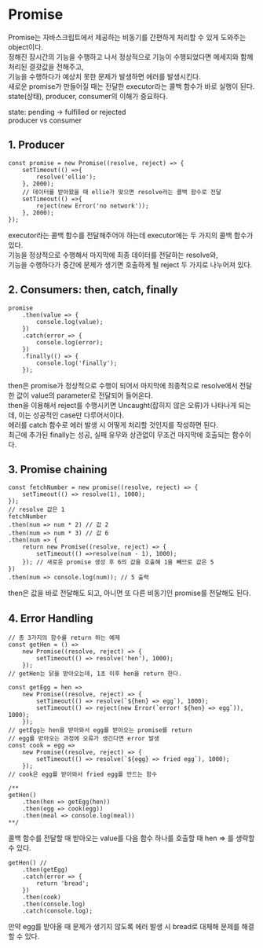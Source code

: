 # Promise
Promise는 자바스크립트에서 제공하는 비동기를 간편하게 처리할 수 있게 도와주는 object이다.  
정해진 장시간의 기능을 수행하고 나서 정상적으로 기능이 수행되었다면 메세지와 함께 처리된 결괏값을 전해주고,  
기능을 수행하다가 예상치 못한 문제가 발생하면 에러를 발생시킨다.  
새로운 promise가 만들어질 때는 전달한 executor라는 콜백 함수가 바로 실행이 된다.   
state(상태), producer, consumer의 이해가 중요하다.  

state: pending -> fulfilled or rejected  
producer vs consumer

## 1. Producer
```
const promise = new Promise((resolve, reject) => {
    setTimeout(() =>{
        resolve('ellie');
    }, 2000);
    // 데이터를 받아왔을 때 ellie가 맞으면 resolve라는 콜백 함수로 전달
    setTimeout(() =>{
        reject(new Error('no network'));
    }, 2000);
});
```
executor라는 콜백 함수를 전달해주어야 하는데 executor에는 두 가지의 콜백 함수가 있다.  
기능을 정상적으로 수행해서 마지막에 최종 데이터를 전달하는 resolve와,  
기능을 수행하다가 중간에 문제가 생기면 호출하게 될 reject 두 가지로 나누어져 있다.  

## 2. Consumers: then, catch, finally
```
promise
    .then(value => {
        console.log(value);
    })
    .catch(error => {
        console.log(error);
    })
    .finally(() => {
        console.log('finally');
    });
```
then은 promise가 정상적으로 수행이 되어서 마지막에 최종적으로 resolve에서 전달한 값이 value의 parameter로 전달되어 들어온다.  
then을 이용해서 reject를 수행시키면 Uncaught(잡히지 않은 오류)가 나타나게 되는데, 이는 성공적인 case만 다루어서이다.  
에러를 catch 함수로 에러 발생 시 어떻게 처리할 것인지를 작성하면 된다.  
최근에 추가된 finally는 성공, 실패 유무와 상관없이 무조건 마지막에 호출되는 함수이다.  

## 3. Promise chaining
```
const fetchNumber = new promise((resolve, reject) => {
    setTimeout(() => resolve(1), 1000);
});
// resolve 값은 1
fetchNumber
.then(num => num * 2) // 값 2
.then(num => num * 3) // 값 6
.then(num => {
    return new Promise((resolve, reject) => {
        setTimeout(() =>resolve(num - 1), 1000);
    }); // 새로운 promise 생성 후 6의 값을 호출해 1을 빼므로 값은 5
})
.then(num => console.log(num)); // 5 출력
```
then은 값을 바로 전달해도 되고, 아니면 또 다른 비동기인 promise를 전달해도 된다.  

## 4. Error Handling
```
// 총 3가지의 함수를 return 하는 예제
const getHen = () => 
    new Promise((resolve, reject) => {
        setTimeout(() => resolve('hen'), 1000);
    });
// getHen는 닭을 받아오는데, 1초 이후 hen을 return 한다.

const getEgg = hen =>
    new Promise((resolve, reject) => {
        setTimeout(() => resolve(`${hen} => egg`), 1000);
        setTimeout(() => reject(new Error(`error! ${hen} => egg`)), 1000);
    });
// getEgg는 hen을 받아와서 egg를 받아오는 promise를 return
// egg를 받아오는 과정에 오류가 생긴다면 error 발생
const cook = egg =>
    new Promise((resolve, reject) => {
        setTimeout(() => resolve(`${egg} => fried egg`), 1000);
    });
// cook은 egg를 받아와서 fried egg를 만드는 함수
```
```
/**
getHen()
    .then(hen => getEgg(hen))
    .then(egg => cook(egg))
    .then(meal => console.log(meal))
**/
```
콜백 함수를 전달할 때 받아오는 value를 다음 함수 하나를 호출할 때 hen => 를 생략할 수 있다.  

```
getHen() //
    .then(getEgg)
    .catch(error => {
        return 'bread';
    })
    .then(cook)
    .then(console.log)
    .catch(console.log);
```
만약 egg를 받아올 때 문제가 생기지 않도록 에러 발생 시 bread로 대체해 문제를 해결할 수 있다.  
